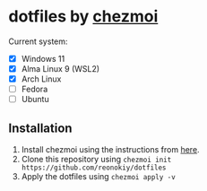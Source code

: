 # dotfiles by [chezmoi](https://www.chezmoi.io/)

Current system:

- [x] Windows 11
- [x] Alma Linux 9 (WSL2)
- [x] Arch Linux
- [ ] Fedora
- [ ] Ubuntu

## Installation

1. Install chezmoi using the instructions from [here](https://www.chezmoi.io/install/).
2. Clone this repository using `chezmoi init https://github.com/reonokiy/dotfiles`
3. Apply the dotfiles using `chezmoi apply -v`
